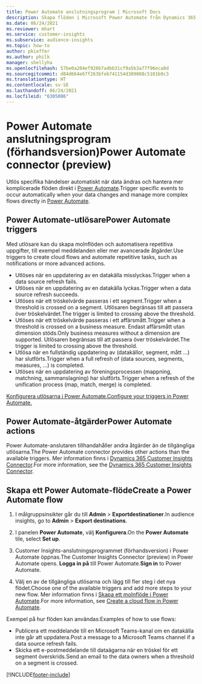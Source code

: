 ```yaml
---
title: Power Automate anslutningsprogram | Microsoft Docs
description: Skapa flöden i Microsoft Power Automate från Dynamics 365 Customer Insights.
ms.date: 06/24/2021
ms.reviewer: mhart
ms.service: customer-insights
ms.subservice: audience-insights
ms.topic: how-to
author: pkieffer
ms.author: philk
manager: shellyha
ms.openlocfilehash: 57be0a204ef920b7a4bb31cf9a5b3a77f96eca0d
ms.sourcegitcommit: d84d664e67f263bfeb741154d309088c5101b9c3
ms.translationtype: HT
ms.contentlocale: sv-SE
ms.lasthandoff: 06/24/2021
ms.locfileid: "6305086"
---
```

# <a name="power-automate-connector-preview"></a><span data-ttu-id="59d17-103">Power Automate anslutningsprogram (förhandsversion)</span><span class="sxs-lookup"><span data-stu-id="59d17-103">Power Automate connector (preview)</span></span>

<span data-ttu-id="59d17-104">Utlös specifika händelser automatiskt när data ändras och hantera mer komplicerade flöden direkt i [Power Automate](https://flow.microsoft.com/).</span><span class="sxs-lookup"><span data-stu-id="59d17-104">Trigger specific events to occur automatically when your data changes and manage more complex flows directly in [Power Automate](https://flow.microsoft.com/).</span></span>

## <a name="power-automate-triggers"></a><span data-ttu-id="59d17-105">Power Automate-utlösare</span><span class="sxs-lookup"><span data-stu-id="59d17-105">Power Automate triggers</span></span>

<span data-ttu-id="59d17-106">Med utlösare kan du skapa molnflöden och automatisera repetitiva uppgifter, till exempel meddelanden eller mer avancerade åtgärder.</span><span class="sxs-lookup"><span data-stu-id="59d17-106">Use triggers to create cloud flows and automate repetitive tasks, such as notifications or more advanced actions.</span></span> 

- <span data-ttu-id="59d17-107">Utlöses när en uppdatering av en datakälla misslyckas.</span><span class="sxs-lookup"><span data-stu-id="59d17-107">Trigger when a data source refresh fails.</span></span> 
- <span data-ttu-id="59d17-108">Utlöses när en uppdatering av en datakälla lyckas.</span><span class="sxs-lookup"><span data-stu-id="59d17-108">Trigger when a data source refresh succeeds.</span></span>
- <span data-ttu-id="59d17-109">Utlöses när ett tröskelvärde passeras i ett segment.</span><span class="sxs-lookup"><span data-stu-id="59d17-109">Trigger when a threshold is crossed on a segment.</span></span> <span data-ttu-id="59d17-110">Utlösaren begränsas till att passera över tröskelvärdet.</span><span class="sxs-lookup"><span data-stu-id="59d17-110">The trigger is limited to crossing above the threshold.</span></span>
- <span data-ttu-id="59d17-111">Utlöses när ett tröskelvärde passeras i ett affärsmått.</span><span class="sxs-lookup"><span data-stu-id="59d17-111">Trigger when a threshold is crossed on a business measure.</span></span> <span data-ttu-id="59d17-112">Endast affärsmått utan dimension stöds.</span><span class="sxs-lookup"><span data-stu-id="59d17-112">Only business measures without a dimension are supported.</span></span> <span data-ttu-id="59d17-113">Utlösaren begränsas till att passera över tröskelvärdet.</span><span class="sxs-lookup"><span data-stu-id="59d17-113">The trigger is limited to crossing above the threshold.</span></span>
- <span data-ttu-id="59d17-114">Utlösa när en fullständig uppdatering av (datakällor, segment, mått ...) har slutförts.</span><span class="sxs-lookup"><span data-stu-id="59d17-114">Trigger when a full refresh of (data sources, segments, measures, ...) is completed.</span></span>
- <span data-ttu-id="59d17-115">Utlöses när en uppdatering av föreningsprocessen (mappning, matchning, sammanslagning) har slutförts.</span><span class="sxs-lookup"><span data-stu-id="59d17-115">Trigger when a refresh of the unification process (map, match, merge) is completed.</span></span>

[<span data-ttu-id="59d17-116">Konfigurera utlösarna i Power Automate.</span><span class="sxs-lookup"><span data-stu-id="59d17-116">Configure your triggers in Power Automate.</span></span>](https://flow.microsoft.com/connectors/shared_customerinsights/dynamics-365-customer-insights-connector/)

## <a name="power-automate-actions"></a><span data-ttu-id="59d17-117">Power Automate-åtgärder</span><span class="sxs-lookup"><span data-stu-id="59d17-117">Power Automate actions</span></span>

<span data-ttu-id="59d17-118">Power Automate-anslutaren tillhandahåller andra åtgärder än de tillgängliga utlösarna.</span><span class="sxs-lookup"><span data-stu-id="59d17-118">The Power Automate connector provides other actions than the available triggers.</span></span> <span data-ttu-id="59d17-119">Mer information finns i [Dynamics 365 Customer Insights Connector](/connectors/customerinsights/).</span><span class="sxs-lookup"><span data-stu-id="59d17-119">For more information, see the [Dynamics 365 Customer Insights Connector](/connectors/customerinsights/).</span></span>

## <a name="create-a-power-automate-flow"></a><span data-ttu-id="59d17-120">Skapa ett Power Automate-flöde</span><span class="sxs-lookup"><span data-stu-id="59d17-120">Create a Power Automate flow</span></span>

1. <span data-ttu-id="59d17-121">I målgruppsinsikter går du till **Admin** > **Exportdestinationer**.</span><span class="sxs-lookup"><span data-stu-id="59d17-121">In audience insights, go to **Admin** > **Export destinations**.</span></span>

1. <span data-ttu-id="59d17-122">I panelen **Power Automate**, välj **Konfigurera**.</span><span class="sxs-lookup"><span data-stu-id="59d17-122">On the **Power Automate** tile, select **Set up**.</span></span>

1. <span data-ttu-id="59d17-123">Customer Insights-anslutningsprogrammet (förhandsversion) i Power Automate öppnas.</span><span class="sxs-lookup"><span data-stu-id="59d17-123">The Customer Insights Connector (preview) in Power Automate opens.</span></span> <span data-ttu-id="59d17-124">**Logga in på** till Power Automate.</span><span class="sxs-lookup"><span data-stu-id="59d17-124">**Sign in** to Power Automate.</span></span>

1. <span data-ttu-id="59d17-125">Välj en av de tillgängliga utlösarna och lägg till fler steg i det nya flödet.</span><span class="sxs-lookup"><span data-stu-id="59d17-125">Choose one of the available triggers and add more steps to your new flow.</span></span> <span data-ttu-id="59d17-126">Mer information finns i [Skapa ett molnflöde i Power Automate](/power-automate/get-started-logic-flow).</span><span class="sxs-lookup"><span data-stu-id="59d17-126">For more information, see [Create a cloud flow in Power Automate](/power-automate/get-started-logic-flow).</span></span>

<span data-ttu-id="59d17-127">Exempel på hur flöden kan användas:</span><span class="sxs-lookup"><span data-stu-id="59d17-127">Examples of how to use flows:</span></span> 
- <span data-ttu-id="59d17-128">Publicera ett meddelande till en Microsoft Teams-kanal om en datakälla inte går att uppdatera.</span><span class="sxs-lookup"><span data-stu-id="59d17-128">Post a message to a Microsoft Teams channel if a data source refresh fails.</span></span> 
- <span data-ttu-id="59d17-129">Skicka ett e-postmeddelande till dataägarna när en tröskel för ett segment överskrids.</span><span class="sxs-lookup"><span data-stu-id="59d17-129">Send an email to the data owners when a threshold on a segment is crossed.</span></span>



[!INCLUDE[footer-include](../includes/footer-banner.md)]

